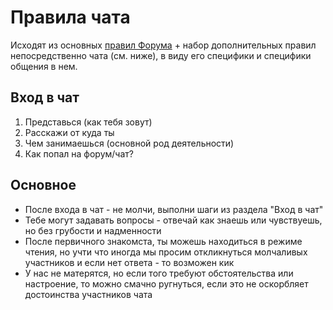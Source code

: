 # Правила чата
Исходят из основных [правил Форума](https://github.com/m0zgen/forum-chat-rules/blob/master/Forum-rules.md) + набор дополнительных правил непосредственно чата (см. ниже), в виду его специфики и специфики общения в нем.
## Вход в чат
1. Представься (как тебя зовут)
2. Расскажи от куда ты
3. Чем занимаешься (основной род деятельности)
4. Как попал на форум/чат?
## Основное
* После входа в чат - не молчи, выполни шаги из раздела "Вход в чат"
* Тебе могут задавать вопросы - отвечай как знаешь или чувствуешь, но без грубости и надменности
* После первичного знакомста, ты можешь находиться в режиме чтения, но учти что иногда мы просим откликнуться молчаливых участников и если нет ответа - то возможен кик
* У нас не матерятся, но если того требуют обстоятельства или настроение, то можно смачно ругнуться, если это не оскорбляет достоинства участников чата